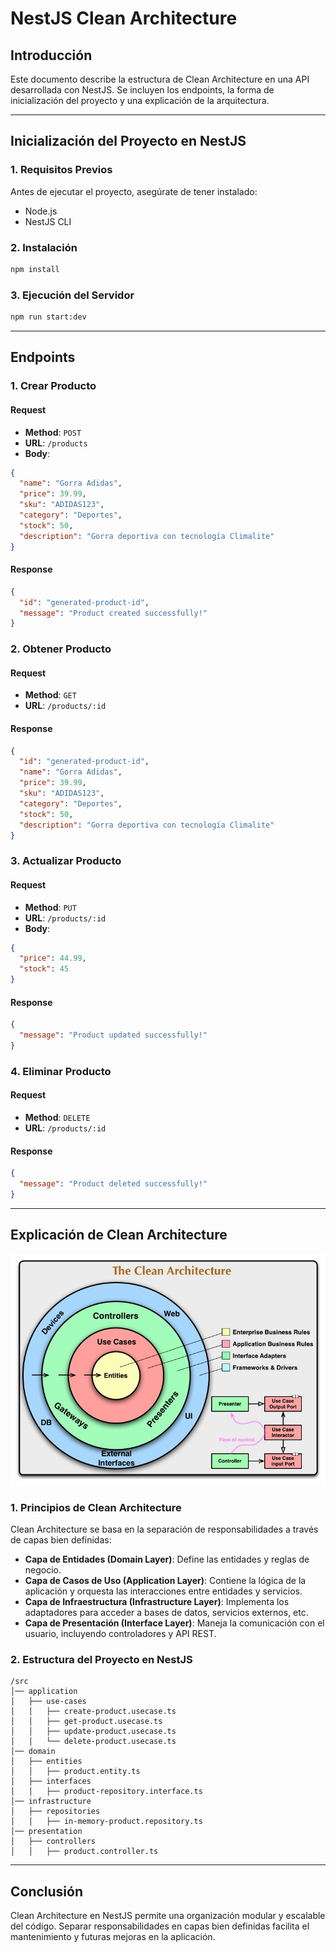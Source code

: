 # NestJS Clean Architecture

## Introducción
Este documento describe la estructura de Clean Architecture en una API desarrollada con NestJS. Se incluyen los endpoints, la forma de inicialización del proyecto y una explicación de la arquitectura.

---

## Inicialización del Proyecto en NestJS

### 1. Requisitos Previos
Antes de ejecutar el proyecto, asegúrate de tener instalado:
- Node.js
- NestJS CLI

### 2. Instalación
```sh
npm install
```

### 3. Ejecución del Servidor
```sh
npm run start:dev
```

---

## Endpoints

### 1. Crear Producto
#### **Request**
- **Method**: `POST`
- **URL**: `/products`
- **Body**:
```json
{
  "name": "Gorra Adidas",
  "price": 39.99,
  "sku": "ADIDAS123",
  "category": "Deportes",
  "stock": 50,
  "description": "Gorra deportiva con tecnología Climalite"
}
```

#### **Response**
```json
{
  "id": "generated-product-id",
  "message": "Product created successfully!"
}
```

### 2. Obtener Producto
#### **Request**
- **Method**: `GET`
- **URL**: `/products/:id`

#### **Response**
```json
{
  "id": "generated-product-id",
  "name": "Gorra Adidas",
  "price": 39.99,
  "sku": "ADIDAS123",
  "category": "Deportes",
  "stock": 50,
  "description": "Gorra deportiva con tecnología Climalite"
}
```

### 3. Actualizar Producto
#### **Request**
- **Method**: `PUT`
- **URL**: `/products/:id`
- **Body**:
```json
{
  "price": 44.99,
  "stock": 45
}
```

#### **Response**
```json
{
  "message": "Product updated successfully!"
}
```

### 4. Eliminar Producto
#### **Request**
- **Method**: `DELETE`
- **URL**: `/products/:id`

#### **Response**
```json
{
  "message": "Product deleted successfully!"
}
```

---

## Explicación de Clean Architecture

![alt text](image.png)

### 1. Principios de Clean Architecture
Clean Architecture se basa en la separación de responsabilidades a través de capas bien definidas:

- **Capa de Entidades (Domain Layer)**: Define las entidades y reglas de negocio.
- **Capa de Casos de Uso (Application Layer)**: Contiene la lógica de la aplicación y orquesta las interacciones entre entidades y servicios.
- **Capa de Infraestructura (Infrastructure Layer)**: Implementa los adaptadores para acceder a bases de datos, servicios externos, etc.
- **Capa de Presentación (Interface Layer)**: Maneja la comunicación con el usuario, incluyendo controladores y API REST.

### 2. Estructura del Proyecto en NestJS

```
/src
│── application
│   ├── use-cases
│   │   ├── create-product.usecase.ts
│   │   ├── get-product.usecase.ts
│   │   ├── update-product.usecase.ts
│   │   └── delete-product.usecase.ts
│── domain
│   ├── entities
│   │   ├── product.entity.ts
│   ├── interfaces
│   │   ├── product-repository.interface.ts
│── infrastructure
│   ├── repositories
│   │   ├── in-memory-product.repository.ts
│── presentation
│   ├── controllers
│   │   ├── product.controller.ts
```

---

## Conclusión
Clean Architecture en NestJS permite una organización modular y escalable del código. Separar responsabilidades en capas bien definidas facilita el mantenimiento y futuras mejoras en la aplicación.

